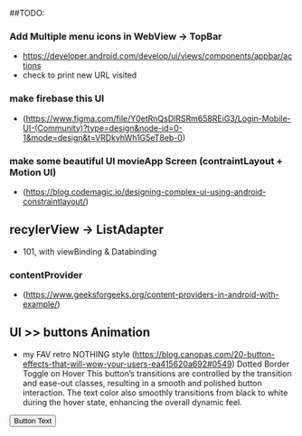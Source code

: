 ##TODO: 

### Add Multiple menu icons in WebView -> TopBar 
- https://developer.android.com/develop/ui/views/components/appbar/actions 
- check to print new URL visited   

### make firebase this UI 
- (https://www.figma.com/file/Y0etRnQsDlRSRm658REiG3/Login-Mobile-UI-(Community)?type=design&node-id=0-1&mode=design&t=VRDkvhWh1G5eT8eb-0)

### make some beautiful UI movieApp Screen (contraintLayout + Motion UI)
- (https://blog.codemagic.io/designing-complex-ui-using-android-constraintlayout/)

## recylerView -> ListAdapter  
- 101, with viewBinding & Databinding

### contentProvider
-  (https://www.geeksforgeeks.org/content-providers-in-android-with-example/)


## UI >> buttons Animation
-   my FAV retro NOTHING style (https://blog.canopas.com/20-button-effects-that-will-wow-your-users-ea415620a692#0549)
 Dotted Border Toggle on Hover
      This button’s transitions are controlled by the transition and ease-out classes, resulting in a smooth and polished button interaction. The text color also smoothly transitions from black to white during the hover state, enhancing the overall dynamic feel.

<button class="group relative inline-block px-4 py-2 font-medium">
    <span class="absolute inset-0 h-full w-full translate-x-1 translate-y-1 transform border-2 border-dotted border-black bg-black transition duration-200 ease-out group-hover:-translate-x-1 group-hover:-translate-y-1 group-hover:bg-white"></span>
    <span class="absolute inset-0 h-full w-full border-2 border-dotted border-black bg-white group-hover:bg-black"></span>
    <span class="relative text-black group-hover:text-white">Button Text</span>
</button>


